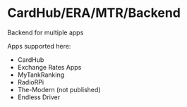 # CardHub/ERA/MTR/Backend
 Backend for multiple apps
 
 Apps supported here:
 - CardHub 
 - Exchange Rates Apps
 - MyTankRanking
 - RadioRPi
 - The-Modern (not published)
 - Endless Driver

